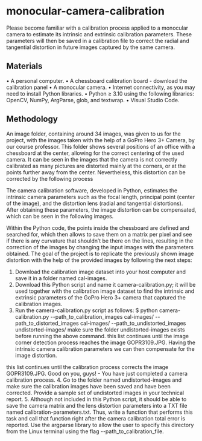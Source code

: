 # monocular-camera-calibration

Please become familiar with a calibration process applied to a monocular camera to estimate its intrinsic and extrinsic calibration parameters. These parameters will then be saved in a calibration file to correct the radial and tangential distortion in future images captured by the same camera.

## Materials
•	A personal computer.
•	A chessboard calibration board - download the calibration panel
•	A monocular camera.
•	Internet connectivity, as you may need to install Python libraries.
•	Python ≥ 3.10 using the following libraries: OpenCV, NumPy, ArgParse, glob, and textwrap.
•	Visual Studio Code.

## Methodology
An image folder, containing around 34 images, was given to us for the project, with the images taken with the help of a GoPro Hero 3+ Camera, by our course professor. This folder shows several positions of an office with a chessboard at the center, allowing for the correct centering of the used camera. It can be seen in the images that the camera is not correctly calibrated as many pictures are distorted mainly at the corners, or at the points further away from the center. Nevertheless, this distortion can be corrected by the following process

The camera calibration software, developed in Python, estimates the intrinsic camera parameters such as the focal length, principal point (center of the image), and the distortion lens (radial and tangential distortions). After obtaining these parameters, the image distortion can be compensated, which can be seen in the following images.

Within the Python code, the points inside the chessboard are defined and searched for, which then allows to save them on a matrix per pixel and see if there is any curvature that shouldn’t be there on the lines, resulting in the correction of the images by changing the input images with the parameters obtained.
The goal of the project is to replicate the previously shown image distortion with the help of the provided images by following the next steps:
1.	Download the calibration image dataset into your host computer and save it in a folder named cal-images.
2.	Download this Python script and name it camera-calibration.py; it will be used together with the calibration image dataset to find the intrinsic and extrinsic parameters of the GoPro Hero 3+ camera that captured the calibration images.
3.	Run the camera-calibration.py script as follows: 
$ python camera-calibration.py --path_to_calibration_images cal-images/ --path_to_distorted_images cal-images/  --path_to_undistorted_images undistorted-images/
make sure the folder undistorted-images exists before running the above command.
this list continues until the image corner detection process reaches the image GOPR3109.JPG.
Having the intrinsic camera calibration parameters we can then compensate for the image distortion.

this list continues until the calibration process corrects the image GOPR3109.JPG. Good on you, guys! - You have just completed a camera calibration process.
4.	Go to the folder named undistorted-images and make sure the calibration images have been saved and have been corrected. Provide a sample set of undistorted images in your technical report. 
5.	Although not included in this Python script, it should be able to save the camera matrix and the lens distortion parameters into a TXT file named calibration-parameters.txt. Thus, write a function that performs this task and call that function right after the camera calibration total error is reported. Use the argparse library to allow the user to specify this directory from the Linux terminal using the flag --path_to_calibration_file. 
